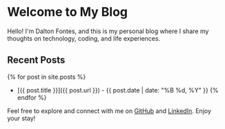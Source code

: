 # Welcome to My Blog

Hello! I'm Dalton Fontes, and this is my personal blog where I share my thoughts on technology, coding, and life experiences.

## Recent Posts

{% for post in site.posts %}
  * [{{ post.title }}]({{ post.url }}) - {{ post.date | date: "%B %d, %Y" }}
{% endfor %}

Feel free to explore and connect with me on [GitHub](https://github.com/daltonfontes) and [LinkedIn](https://linkedin.com/in/daltonfontes). Enjoy your stay!
